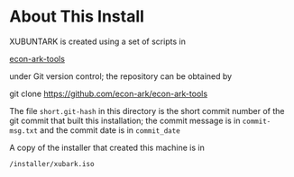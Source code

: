 # About This Install

XUBUNTARK is created using a set of scripts in 

[econ-ark-tools](https://github.com/econ-ark/econ-ark-tools)

under Git version control; the repository can be obtained by

git clone https://github.com/econ-ark/econ-ark-tools

The file `short.git-hash` in this directory is the short commit number
of the git commit that built this installation; the commit message 
is in `commit-msg.txt` and the commit date is in `commit_date`

A copy of the installer that created this machine is in 

`/installer/xubark.iso`


